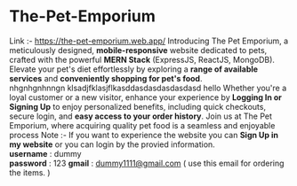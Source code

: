 # The-Pet-Emporium 
Link :- https://the-pet-emporium.web.app/
Introducing The Pet Emporium, a meticulously designed, **mobile-responsive** website dedicated to pets, crafted with the powerful **MERN Stack**  (ExpressJS, ReactJS, MongoDB).  
Elevate your pet's diet effortlessly by exploring a **range of available services** and **conveniently shopping for pet's food**.  
nhgnhgnhnngn
klsadjfklasjflkasddasdasdasdasdasd
hello   Whether you're a loyal customer or a new visitor, enhance your experience by **Logging In or Signing Up** to enjoy personalized benefits, including quick checkouts, secure login, and **easy access to your order history**. Join us at The Pet Emporium, where acquiring quality pet food is a seamless and enjoyable process Note :- If you want to experience the website you can **Sign Up in my website** or you can login by the provied information.\
  **username** : dummy\
  **password** : 123
  **gmail**    : dummy1111@gmail.com ( use this email for ordering the items. )
  
  
  
  
